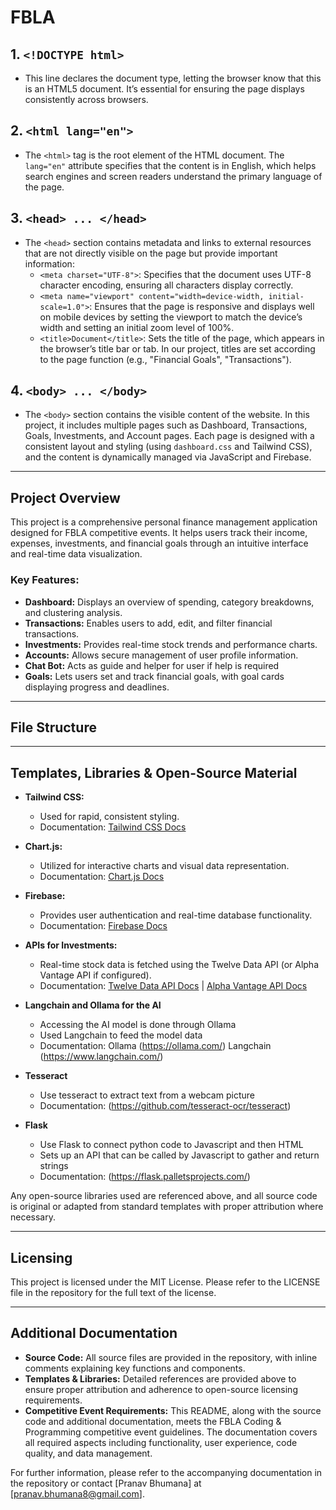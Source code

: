 # FBLA

## 1. `<!DOCTYPE html>`

- This line declares the document type, letting the browser know that this is an HTML5 document. It’s essential for ensuring the page displays consistently across browsers.

## 2. `<html lang="en">`

- The `<html>` tag is the root element of the HTML document. The `lang="en"` attribute specifies that the content is in English, which helps search engines and screen readers understand the primary language of the page.

## 3. `<head> ... </head>`

- The `<head>` section contains metadata and links to external resources that are not directly visible on the page but provide important information:
  - `<meta charset="UTF-8">`: Specifies that the document uses UTF-8 character encoding, ensuring all characters display correctly.
  - `<meta name="viewport" content="width=device-width, initial-scale=1.0">`: Ensures that the page is responsive and displays well on mobile devices by setting the viewport to match the device’s width and setting an initial zoom level of 100%.
  - `<title>Document</title>`: Sets the title of the page, which appears in the browser’s title bar or tab. In our project, titles are set according to the page function (e.g., "Financial Goals", "Transactions").

## 4. `<body> ... </body>`

- The `<body>` section contains the visible content of the website. In this project, it includes multiple pages such as Dashboard, Transactions, Goals, Investments, and Account pages. Each page is designed with a consistent layout and styling (using `dashboard.css` and Tailwind CSS), and the content is dynamically managed via JavaScript and Firebase.

---

## Project Overview

This project is a comprehensive personal finance management application designed for FBLA competitive events. It helps users track their income, expenses, investments, and financial goals through an intuitive interface and real-time data visualization.

### Key Features:
- **Dashboard:** Displays an overview of spending, category breakdowns, and clustering analysis.
- **Transactions:** Enables users to add, edit, and filter financial transactions.
- **Investments:** Provides real-time stock trends and performance charts.
- **Accounts:** Allows secure management of user profile information.
- **Chat Bot:** Acts as guide and helper for user if help is required
- **Goals:** Lets users set and track financial goals, with goal cards displaying progress and deadlines.

---

## File Structure


---

## Templates, Libraries & Open-Source Material

- **Tailwind CSS:**  
  - Used for rapid, consistent styling.
  - Documentation: [Tailwind CSS Docs](https://tailwindcss.com/docs)

- **Chart.js:**  
  - Utilized for interactive charts and visual data representation.
  - Documentation: [Chart.js Docs](https://www.chartjs.org/docs/latest/)

- **Firebase:**  
  - Provides user authentication and real-time database functionality.
  - Documentation: [Firebase Docs](https://firebase.google.com/docs)

- **APIs for Investments:**  
  - Real-time stock data is fetched using the Twelve Data API (or Alpha Vantage API if configured).
  - Documentation: [Twelve Data API Docs](https://twelvedata.com/docs) | [Alpha Vantage API Docs](https://www.alphavantage.co/documentation/)

- **Langchain and Ollama for the AI**
  - Accessing the AI model is done through Ollama
  - Used Langchain to feed the model data
  - Documentation: Ollama (https://ollama.com/) Langchain (https://www.langchain.com/)

- **Tesseract**
  - Use tesseract to extract text from a webcam picture
  - Documentation: (https://github.com/tesseract-ocr/tesseract)

- **Flask**
  - Use Flask to connect python code to Javascript and then HTML
  - Sets up an API that can be called by Javascript to gather and return strings
  - Documentation: (https://flask.palletsprojects.com/)

Any open-source libraries used are referenced above, and all source code is original or adapted from standard templates with proper attribution where necessary.

---

## Licensing

This project is licensed under the MIT License. Please refer to the LICENSE file in the repository for the full text of the license.

---

## Additional Documentation

- **Source Code:** All source files are provided in the repository, with inline comments explaining key functions and components.
- **Templates & Libraries:** Detailed references are provided above to ensure proper attribution and adherence to open-source licensing requirements.
- **Competitive Event Requirements:** This README, along with the source code and additional documentation, meets the FBLA Coding & Programming competitive event guidelines. The documentation covers all required aspects including functionality, user experience, code quality, and data management.

For further information, please refer to the accompanying documentation in the repository or contact [Pranav Bhumana] at [pranav.bhumana8@gmail.com].
